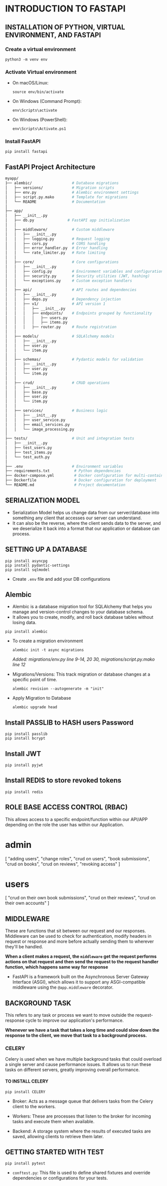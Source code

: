 # INTRODUCTION TO FASTAPI

## INSTALLATION OF PYTHON, VIRTUAL ENVIRONMENT, AND FASTAPI

### Create a virtual environment 

```commandline
python3 -m venv env
```

### Activate Virtual environment

- On macOS/Linux:
    ```commandline
    source env/bin/activate
    ```

- On Windows (Command Prompt):
    ```commandline
    env\Scripts\activate
    ```
  
- On Windows (PowerShell):
    ```commandline
    env\Scripts\Activate.ps1
    ```

### Install FastAPI

```commandline
pip install fastapi
```

## FastAPI Project Architecture

```bash
myapp/
├── alembic/                  # Database migrations
│   ├── versions/             # Migration scripts
│   ├── env.py                # Alembic environment settings
│   ├── script.py.mako        # Template for migrations
│   └── README                # Documentation
│
├── app/
│   ├── __init__.py
│   ├── db.py               # FastAPI app initialization
│   │
│   ├── middleware/           # Custom middleware
│   │   ├── __init__.py
│   │   ├── logging.py        # Request logging
│   │   ├── cors.py           # CORS handling
│   │   ├── error_handler.py  # Error handling
│   │   └── rate_limiter.py   # Rate limiting
│   │
│   ├── core/                 # Core configurations
│   │   ├── __init__.py
│   │   ├── config.py         # Environment variables and configuration
│   │   ├── security.py       # Security utilities (JWT, hashing)
│   │   └── exceptions.py     # Custom exception handlers
│   │
│   ├── api/                  # API routes and dependencies
│   │   ├── __init__.py
│   │   ├── deps.py           # Dependency injection
│   │   ├── v1/               # API version 1
│   │   │   ├── __init__.py
│   │   │   ├── endpoints/    # Endpoints grouped by functionality
│   │   │   │   ├── users.py
│   │   │   │   ├── items.py
│   │   │   ├── router.py     # Route registration
│   │
│   ├── models/               # SQLAlchemy models
│   │   ├── __init__.py
│   │   ├── user.py
│   │   └── item.py
│   │
│   ├── schemas/              # Pydantic models for validation
│   │   ├── __init__.py
│   │   ├── user.py
│   │   └── item.py
│   │
│   ├── crud/                 # CRUD operations
│   │   ├── __init__.py
│   │   ├── base.py
│   │   ├── user.py
│   │   └── item.py
│   │
│   ├── services/             # Business logic
│   │   ├── __init__.py
│   │   ├── user_service.py
│   │   ├── email_services.py
│   │   └── image_processing.py
│
├── tests/                    # Unit and integration tests
│   ├── __init__.py
│   ├── test_users.py
│   ├── test_items.py
│   └── test_auth.py
│
├── .env                      # Environment variables
├── requirements.txt           # Python dependencies
├── docker-compose.yml         # Docker configuration for multi-container setup
├── Dockerfile                 # Docker configuration for deployment
└── README.md                  # Project documentation

```

## SERIALIZATION MODEL

- Serialization Model helps us change data from our server/database into something any client that accesses our server can understand.
- It can also be the reverse, where the client sends data to the server, and we deserialize it back into a format that our application or database can process.

## SETTING UP A DATABASE

```commandline
pip install asyncpg
pip install pydantic-settings
pip install sqlmodel
```

- Create `.env` file and add your DB configurations

## Alembic

- Alembic is a database migration tool for SQLAlchemy that helps you manage and version-control changes to your database schema. 
- It allows you to create, modify, and roll back database tables without losing data.

```commandline
pip install alembic
```

- To create a migration environment

  ```commandline
  alembic init -t async migrations
  ```
  
  *Added: migrations/env.py line 9-14, 20 30, migrations/script.py.mako line 12*


- Migrations/Versions: This track migration or database changes at a specific point of time.

  ```commandline
  alembic revision --autogenerate -m "init"
  ```

- Apply Migration to Database

  ```commandline
  alembic upgrade head
  ```
  
## Install PASSLIB to HASH users Password

```commandline
pip install passlib
pip install bcrypt
```
  
## Install JWT

```commandline
pip install pyjwt
```
  
## Install REDIS to store revoked tokens

```commandline
pip install redis
```
  
## ROLE BASE ACCESS CONTROL (RBAC)

This allows access to a specific endpoint/function within our API/APP depending on the role the user has within our Application.

# admin
[
    "adding users",
    "change roles",
    "crud on users",
    "book submissions",
    "crud on books",
    "crud on reviews",
    "revoking access"
]

# users
[
    "crud on their own book submissions",
    "crud on their reviews",
    "crud on their own accounts"
]
  
## MIDDLEWARE

These are functions that sit between our request and our responses. Middleware can be used to check for authentication, modify headers in request or response and more before actually sending them to wherever they'll be handled.

**When a client makes a request, the `middleware` get the request performs actions on that request and then send the request to the request handler function, which happens same way for response**

 - FastAPI is a framework built on the Asynchronous Server Gateway Interface (ASGI), which allows it to support any ASGI-compatible middleware using the `@app.middleware` decorator.
  
## BACKGROUND TASK

This refers to any task or process we want to move outside the request-response cycle to improve our application's performance.

**Whenever we have a task that takes a long time and could slow down the response to the client, we move that task to a background process.**

### CELERY

Celery is used when we have multiple background tasks that could overload a single server and cause performance issues. It allows us to run these tasks on different servers, greatly improving overall performance.

#### TO INSTALL CELERY

```commandline
pip install CELERY
```

- Broker: Acts as a message queue that delivers tasks from the Celery client to the workers.

- Workers: These are processes that listen to the broker for incoming tasks and execute them when available.

- Backend: A storage system where the results of executed tasks are saved, allowing clients to retrieve them later.

## GETTING STARTED WITH TEST

```commandline
pip install pytest
```

- `conftest.py`: This file is used to define shared fixtures and override dependencies or configurations for your tests.